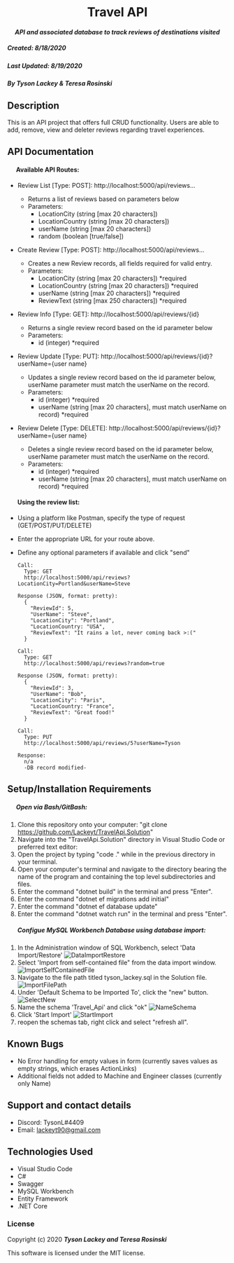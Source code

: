 <h1 align="center"><strong>Travel API</strong></h1>

<h4 align="center"><em>API and associated database to track reviews of destinations visited</em></h4>


##### __Created:__ 8/18/2020
##### __Last Updated:__ 8/19/2020 
##### By _**Tyson Lackey & Teresa Rosinski**_  


## Description
This is an API project that offers full CRUD functionality. Users are able to add, remove, view and deleter reviews regarding travel experiences. 

## API Documentation

#### &nbsp;&nbsp;&nbsp;&nbsp;&nbsp;&nbsp;Available API Routes:

* Review List [Type: POST]: http://<span></span>localhost:5000/api/reviews...
    * Returns a list of reviews based on parameters below
    * Parameters:
        - LocationCity (string [max 20 characters])
        - LocationCountry (string [max 20 characters])
        - userName (string [max 20 characters])
        - random (boolean [true/false])

* Create Review [Type: POST]: http://<span></span>localhost:5000/api/reviews...
    * Creates a new Review records, all fields required for valid entry.
    * Parameters:
        - LocationCity (string [max 20 characters]) *required
        - LocationCountry (string [max 20 characters]) *required
        - userName (string [max 20 characters]) *required
        - ReviewText (string [max 250 characters]) *required

* Review Info [Type: GET]: http://<span></span>localhost:5000/api/reviews/{id}
    * Returns a single review record based on the id parameter below
    * Parameters:
        - id (integer) *required

* Review Update [Type: PUT]: http://<span></span>localhost:5000/api/reviews/{id}?userName={user name}
    * Updates a single review record based on the id parameter below, userName parameter must match the userName on the record. 
    * Parameters:
        - id (integer) *required
        - userName (string [max 20 characters], must match userName on record) *required

* Review Delete [Type: DELETE]: http://<span></span>localhost:5000/api/reviews/{id}?userName={user name}
    * Deletes a single review record based on the id parameter below, userName parameter must match the userName on the record. 
    * Parameters:
        - id (integer) *required
        - userName (string [max 20 characters], must match userName on record) *required

#### &nbsp;&nbsp;&nbsp;&nbsp;&nbsp;&nbsp; Using the review list:

* Using a platform like Postman, specify the type of request (GET/POST/PUT/DELETE)
* Enter the appropriate URL for your route above.
* Define any optional parameters if available and click "send"

    ```
    Call:
      Type: GET
      http://localhost:5000/api/reviews?LocationCity=Portland&userName=Steve

    Response (JSON, format: pretty):
      {
        "ReviewId": 5,
        "UserName": "Steve",
        "LocationCity": "Portland",
        "LocationCountry: "USA",
        "ReviewText": "It rains a lot, never coming back >:("
      }
    ```
    
    ```
    Call:
      Type: GET
      http://localhost:5000/api/reviews?random=true
    
    Response (JSON, format: pretty):
      {
        "ReviewId": 3,
        "UserName": "Bob",
        "LocationCity": "Paris",
        "LocationCountry: "France",
        "ReviewText": "Great food!"
      }
    ```

    ```
    Call:
      Type: PUT
      http://localhost:5000/api/reviews/5?userName=Tyson

    Response:
      n/a
      -DB record modified-
    ```

## Setup/Installation Requirements

##### &nbsp;&nbsp;&nbsp;&nbsp;&nbsp;&nbsp;Open via Bash/GitBash:

1. Clone this repository onto your computer:
    "git clone https://github.com/Lackeyt/TravelApi.Solution"
2. Navigate into the "TravelApi.Solution" directory in Visual Studio Code or preferred text editor:
3. Open the project by typing "code ." while in the previous directory in your terminal.
4. Open your computer's terminal and navigate to the directory bearing the name of the program and containing the top level subdirectories and files.
5. Enter the command "dotnet build" in the terminal and press "Enter".
6. Enter the command "dotnet ef migrations add initial"
7. Enter the command "dotnet ef database update"
6. Enter the command "dotnet watch run" in the terminal and press "Enter".


##### &nbsp;&nbsp;&nbsp;&nbsp;&nbsp;&nbsp; Configue MySQL Workbench Database using database import:
1. In the Administration window of SQL Workbench, select 'Data Import/Restore'
![DataImportRestore](./TravelApi/wwwroot/assets/images/readme/DataImportRestore.PNG)
2. Select 'Import from self-contained file" from the data import window.
![ImportSelfContainedFile](./TravelApi/wwwroot/assets/images/readme/ImportSelfContainedFile.PNG)
3. Navigate to the file path titled tyson_lackey.sql in the Solution file.
![ImportFilePath](./TravelApi/wwwroot/assets/images/readme/ImportFilePath.PNG)
4. Under 'Default Schema to be Imported To', click the "new" button.
![SelectNew](./TravelApi/wwwroot/assets/images/readme/SelectNew.PNG)
5. Name the schema 'Travel_Api' and click "ok"
![NameSchema](./TravelApi/wwwroot/assets/images/readme/NameSchema.PNG)
6. Click 'Start Import'
![StartImport](./TravelApi/wwwroot/assets/images/readme/StartImport.PNG)
7. reopen the schemas tab, right click and select "refresh all".

## Known Bugs

* No Error handling for empty values in form (currently saves values as empty strings, which erases ActionLinks)
* Additional fields not added to Machine and Engineer classes (currently only Name)

## Support and contact details

* Discord: TysonL#4409
* Email: lackeyt90@gmail.com


## Technologies Used

* Visual Studio Code
* C#
* Swagger
* MySQL Workbench
* Entity Framework
* .NET Core

### License

Copyright (c) 2020 **_Tyson Lackey and Teresa Rosinski_**

This software is licensed under the MIT license.